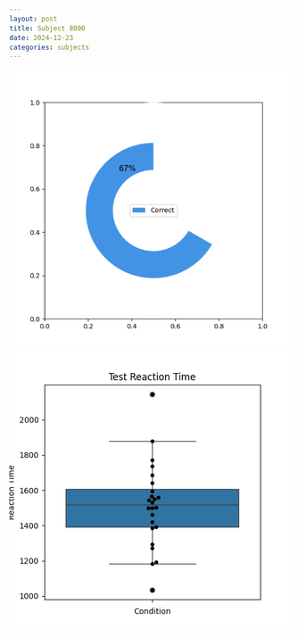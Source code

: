```yaml
---
layout: post
title: Subject 8000
date: 2024-12-23
categories: subjects
---
```


![](data/8000/run-27/8000_FN_acc_test.png)
![](data/8000/run-27/8000_FN_rt.png)
